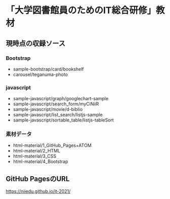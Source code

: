 # 「大学図書館員のためのIT総合研修」教材

## 現時点の収録ソース

### Bootstrap

- sample-bootstrap/card/bookshelf
- carousel/teganuma-photo

### javascript

- sample-javascript/graph/googlechart-sample
- sample-javascript/search_form/myCiNiiR
- sample-javascript/movie/d-biblio
- sample-javascript/list_search/listjs-sample
- sample-javascript/sortable_table/listjs-tableSort

### 素材データ

- html-material/1_GitHub_Pages+ATOM
- html-material/2_HTML
- html-material/3_CSS
- html-material/4_Bootstrap

## GitHub PagesのURL
https://niiedu.github.io/it-2021/
